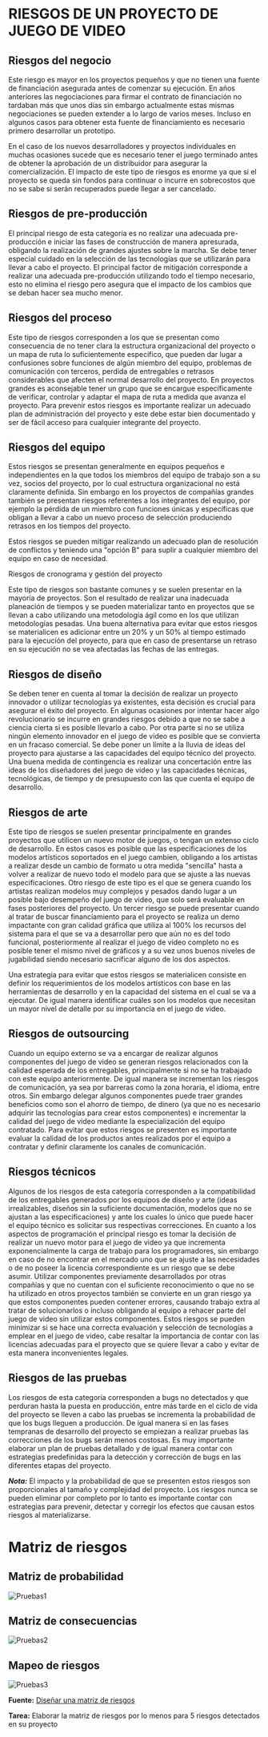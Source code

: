 # RIESGOS DE UN PROYECTO DE JUEGO DE VIDEO 

## Riesgos del negocio
 
Este riesgo es mayor en los proyectos pequeños y que no tienen una fuente de financiación asegurada antes de comenzar su ejecución. En años anteriores las negociaciones para firmar el contrato de financiación no tardaban más que unos días sin embargo actualmente estas mismas negociaciones se pueden extender a lo largo de varios meses. Incluso en algunos casos para obtener esta fuente de financiamiento es necesario primero desarrollar un prototipo. 

En el caso de los nuevos desarrolladores y proyectos individuales en muchas ocasiones sucede que es necesario tener el juego terminado antes de obtener la aprobación de un distribuidor para asegurar la comercialización. El impacto de este tipo de riesgos es enorme ya que si el proyecto se queda sin fondos para continuar o incurre en sobrecostos que no se sabe si serán recuperados puede llegar a ser cancelado. 

## Riesgos de pre-producción

El principal riesgo de esta categoría es no realizar una adecuada pre-producción e iniciar las fases de construcción de manera apresurada, obligando la realización de grandes ajustes sobre la marcha. Se debe tener especial cuidado en la selección de las tecnologías que se utilizarán para llevar a cabo el proyecto. El principal factor de mitigación corresponde a realizar una adecuada pre-producción utilizando todo el tiempo necesario, esto no elimina el riesgo pero asegura que el impacto de los cambios que se deban hacer sea mucho menor. 

## Riesgos del proceso 

Este tipo de riesgos corresponden a los que se presentan como consecuencia de no tener clara la estructura organizacional del proyecto o un mapa de ruta lo suficientemente especifico, que pueden dar lugar a confusiones sobre funciones de algún miembro del equipo, problemas de comunicación con terceros, perdida de entregables o retrasos considerables que afecten el normal desarrollo del proyecto. En proyectos grandes es aconsejable tener un grupo que se encargue específicamente de verificar, controlar y adaptar el mapa de ruta a medida que avanza el proyecto. Para prevenir estos riesgos es importante realizar un adecuado plan de administración del proyecto y este debe estar bien documentado y ser de fácil acceso para cualquier integrante del proyecto.
 
## Riesgos del equipo 

Estos riesgos se presentan generalmente en equipos pequeños e independientes en la que todos los miembros del equipo de trabajo son a su vez, socios del proyecto, por lo cual estructura organizacional no está claramente definida. Sin embargo en los proyectos de compañías grandes también se presentan riesgos referentes a los integrantes del equipo, por ejemplo la pérdida de un miembro con funciones únicas y específicas que obligan a llevar a cabo un nuevo proceso de selección produciendo retrasos en los tiempos del proyecto.

Estos riesgos se pueden mitigar realizando un adecuado plan de resolución de conflictos y teniendo una "opción B" para suplir a cualquier miembro del equipo en caso de necesidad. 

Riesgos de cronograma y gestión del proyecto

Este tipo de riesgos son bastante comunes y se suelen presentar en la mayoría de proyectos. Son el resultado de realizar una inadecuada planeación de tiempos y se pueden materializar tanto en proyectos que se llevan a cabo utilizando una metodología ágil como en los que utilizan metodologías pesadas. Una buena alternativa para evitar que estos riesgos se materialicen es adicionar entre un 20% y un 50% al tiempo estimado para la ejecución del proyecto, para que en caso de presentarse un retraso en su ejecución no se vea afectadas las fechas de las entregas. 

## Riesgos de diseño 

Se deben tener en cuenta al tomar la decisión de realizar un proyecto innovador o utilizar tecnologías ya existentes, esta decisión es crucial para asegurar el éxito del proyecto. En algunas ocasiones por intentar hacer algo revolucionario se incurre en grandes riesgos debido a que no se sabe a ciencia cierta si es posible llevarlo a cabo. Por otra parte si no se utiliza ningún elemento innovador en el juego de video es posible que se convierta en un fracaso comercial. Se debe poner un límite a la lluvia de ideas del proyecto para ajustarse a las capacidades del equipo técnico del proyecto. Una buena medida de contingencia es realizar una concertación entre las ideas de los diseñadores del juego de video y las capacidades técnicas, tecnológicas, de tiempo y de presupuesto con las que cuenta el equipo de desarrollo. 

## Riesgos de arte 

Este tipo de riesgos se suelen presentar principalmente en grandes proyectos que utilicen un nuevo motor de juegos, o tengan un extenso ciclo de desarrollo. En estos casos es posible que las especificaciones de los modelos artísticos soportados en el juego cambien, obligando a los artistas a realizar desde un cambio de formato u otra medida "sencilla" hasta a volver a realizar de nuevo todo el modelo para que se ajuste a las nuevas especificaciones. Otro riesgo de este tipo es el que se genera cuando los artistas realizan modelos muy complejos y pesados dando lugar a un posible bajo desempeño del juego de video, que solo será evaluable en fases posteriores del proyecto. Un tercer riesgo se puede presentar cuando al tratar de buscar financiamiento para el proyecto se realiza un demo impactante con gran calidad gráfica que utiliza al 100% los recursos del sistema para el que se va a desarrollar pero que aún no es del todo funcional, posteriormente al realizar el juego de video completo no es posible tener el mismo nivel de gráficos y a su vez unos buenos niveles de jugabilidad siendo necesario sacrificar alguno de los dos aspectos. 

Una estrategia para evitar que estos riesgos se materialicen consiste en definir los requerimientos de los modelos artísticos con base en las herramientas de desarrollo y en la capacidad del sistema en el cual se va a ejecutar. De igual manera identificar cuáles son los modelos que necesitan un mayor nivel de detalle por su importancia en el juego de video. 

## Riesgos de outsourcing 

Cuando un equipo externo se va a encargar de realizar algunos componentes del juego de video se generan riesgos relacionados con la calidad esperada de los entregables, principalmente si no se ha trabajado con este equipo anteriormente. De igual manera se incrementan los riesgos de comunicación, ya sea por barreras como la zona horaria, el idioma, entre otros. Sin embargo delegar algunos componentes puede traer grandes beneficios como son el ahorro de tiempo, de dinero (ya que no es necesario adquirir las tecnologías para crear estos componentes) e incrementar la calidad del juego de video mediante la especialización del equipo contratado. Para evitar que estos riesgos se presenten es importante evaluar la calidad de los productos antes realizados por el equipo a contratar y definir claramente los canales de comunicación. 

## Riesgos técnicos 

Algunos de los riesgos de esta categoría corresponden a la compatibilidad de los entregables generados por los equipos de diseño y arte (ideas irrealizables, diseños sin la suficiente documentación, modelos que no se ajustan a las especificaciones) y ante los cuales lo único que puede hacer el equipo técnico es solicitar sus respectivas correcciones. En cuanto a los aspectos de programación el principal riesgo es tomar la decisión de realizar un nuevo motor para el juego de video ya que incrementa exponencialmente la carga de trabajo para los programadores, sin embargo en caso de no encontrar en el mercado uno que se ajuste a las necesidades o de no poseer la licencia correspondiente es un riesgo que se debe asumir. Utilizar componentes previamente desarrollados por otras compañías y que no cuentan con el suficiente reconocimiento o que no se ha utilizado en otros proyectos también se convierte en un gran riesgo ya que estos componentes pueden contener errores, causando trabajo extra al tratar de solucionarlos o incluso obligando al equipo a rehacer parte del juego de video sin utilizar estos componentes. Estos riesgos se pueden minimizar si se hace una correcta evaluación y selección de tecnologías a emplear en el juego de video, cabe resaltar la importancia de contar con las licencias adecuadas para el proyecto que se quiere llevar a cabo y evitar de esta manera inconvenientes legales. 

## Riesgos de las pruebas

Los riesgos de esta categoría corresponden a bugs no detectados y que perduran hasta la puesta en producción, entre más tarde en el ciclo de vida del proyecto se lleven a cabo las pruebas se incrementa la probabilidad de que los bugs lleguen a producción. De igual manera si en las fases tempranas de desarrollo del proyecto se empiezan a realizar pruebas las correcciones de los bugs serán menos costosas. Es muy importante elaborar un plan de pruebas detallado y de igual manera contar con estrategias predefinidas para la detección y corrección de bugs en las diferentes etapas del proyecto. 

***Nota:*** El impacto y la probabilidad de que se presenten estos riesgos son proporcionales al tamaño y complejidad del proyecto. Los riesgos nunca se pueden eliminar por completo por lo tanto es importante contar con estrategias para prevenir, detectar y corregir los efectos que causan estos riesgos al materializarse.

# Matriz de riesgos

## Matriz de probabilidad

![Pruebas1](https://raw.githubusercontent.com/daniels13ca/Ing_Software/master/images/Pruebas1.jpg)

## Matriz de consecuencias

![Pruebas2](https://raw.githubusercontent.com/daniels13ca/Ing_Software/master/images/Pruebas2.jpg)

## Mapeo de riesgos

![Pruebas3](https://raw.githubusercontent.com/daniels13ca/Ing_Software/master/images/Pruebas3.jpg)

**Fuente:** [Diseñar una matriz de riesgos](http://blogs.portafolio.co/buenas-practicas-de-auditoria-y-control-interno-en-las-organizaciones/disenar-una-matriz-riesgos/)

**Tarea:** Elaborar la matriz de riesgos por lo menos para 5 riesgos detectados en su proyecto




